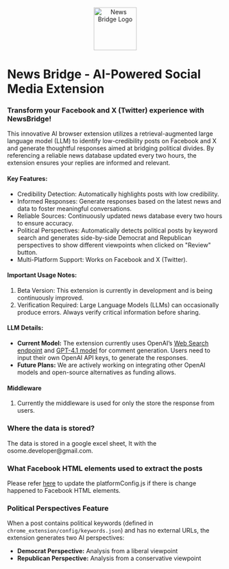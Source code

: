 
<div style="text-align: center; margin: 20px 0;">
  <img src="https://raw.githubusercontent.com/osome-iu/NewsBridge/refs/heads/main/chrome_extension/images/news_bridge.png" 
       alt="News Bridge Logo" 
       style="width: 100px; height: auto;">
</div>

# News Bridge - AI-Powered Social Media Extension

<h3>Transform your Facebook and X (Twitter) experience with NewsBridge!</h3> 

<p>This innovative AI browser extension utilizes a retrieval-augmented large language model (LLM) to identify low-credibility posts on Facebook and X and generate thoughtful responses aimed at bridging political divides. By referencing a reliable news database updated every two hours, the extension ensures your replies are informed and relevant.</p>

<h4>Key Features:</h4>
<ul>
  <li>Credibility Detection: Automatically highlights posts with low credibility.</li>
  <li>Informed Responses: Generate responses based on the latest news and data to foster meaningful conversations.</li>
  <li>Reliable Sources: Continuously updated news database every two hours to ensure accuracy.</li>
  <li>Political Perspectives: Automatically detects political posts by keyword search and generates side-by-side Democrat and Republican perspectives to show different viewpoints when clicked on "Review" button.</li>
  <li>Multi-Platform Support: Works on Facebook and X (Twitter).</li>
</ul>
<h4>Important Usage Notes:</h4>
<ol>
<li>Beta Version: This extension is currently in development and is being continuously improved.</li>
<li>Verification Required: Large Language Models (LLMs) can occasionally produce errors. Always verify critical information before sharing.</li>
</ol>  
<h4>LLM Details:</h4>
<ul>
  <li>
    <strong>Current Model:</strong> The extension currently uses OpenAI’s 
    <a href="https://platform.openai.com/docs/guides/tools-web-search?api-mode=chat" target="_blank" rel="noopener noreferrer">Web Search endpoint</a> and <a href="https://platform.openai.com/docs/models/gpt-4.1" target="_blank" rel="noopener noreferrer">GPT-4.1 model</a> for comment generation. 
    Users need to input their own OpenAI API keys, to generate the responses. 
  </li>
  <li>
    <strong>Future Plans:</strong> We are actively working on integrating other OpenAI models and open-source alternatives as funding allows.
  </li>
</ul>
<h4>Middleware</h4>
<ol>
  <li>Currently the middleware is used for only the store the response from users.</li>
</ol>

<h3>Where the data is stored?</h3>
<p>The data is stored in a google excel sheet, It with the osome.developer@gmail.com.</p>

<h3>What Facebook HTML elements used to extract the posts</h3>
<p>Please refer <a href="https://docs.google.com/document/d/1Z5RAhHT91-bP2gjqXzTd0DkFQsABng1RH5gSoZ9TuQA/edit?usp=sharing" target="_blank" rel="noopener noreferrer">here</a> to update the platformConfig.js if there is change happened to Facebook HTML elements. </p>

<h3>Political Perspectives Feature</h3>
<p>When a post contains political keywords (defined in <code>chrome_extension/config/keywords.json</code>) and has no external URLs, the extension generates two AI perspectives:</p>
<ul>
  <li><strong>Democrat Perspective:</strong> Analysis from a liberal viewpoint</li>
  <li><strong>Republican Perspective:</strong> Analysis from a conservative viewpoint</li>
</ul>